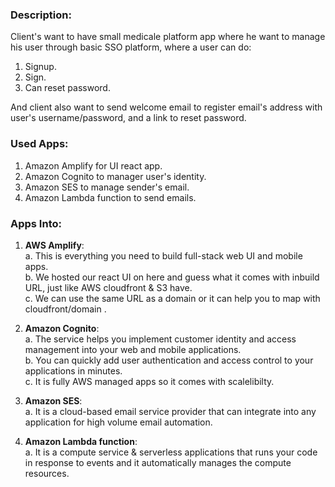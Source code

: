 ### Description:
Client's want to have small medicale platform app where he want to manage his user through basic SSO platform, where a user can do: <br />
1. Signup. <br />
2. Sign. <br />
3. Can reset password. <br />

And client also want to send welcome email to register email's address with user's username/password, and a link to reset password. <br />

### Used Apps:
1. Amazon Amplify for UI react app. <br />
2. Amazon Cognito to manager user's identity. <br />
3. Amazon SES to manage sender's email. <br />
4. Amazon Lambda function to send emails. <br />

### Apps Into:
1. **AWS Amplify**: <br />
                    a. This is everything you need to build full-stack web UI and mobile apps. <br />
                    b. We hosted our react UI on here and guess what it comes with inbuild URL, just like AWS cloudfront & S3 have. <br />
                    c. We can use the same URL as a domain or it can help you to map with cloudfront/domain . <br />

2. **Amazon Cognito**: <br />
                     a. The service helps you implement customer identity and access management into your web and mobile applications. <br />
                     b. You can quickly add user authentication and access control to your applications in minutes. <br />
                     c. It is fully AWS managed apps so it comes with scalelibilty.

3. **Amazon SES**: <br />
                    a. It is a cloud-based email service provider that can integrate into any application for high volume email automation.

4. **Amazon Lambda function**: <br />
                    a. It is a compute service & serverless applications that runs your code in response to events and it automatically manages the compute resources.
